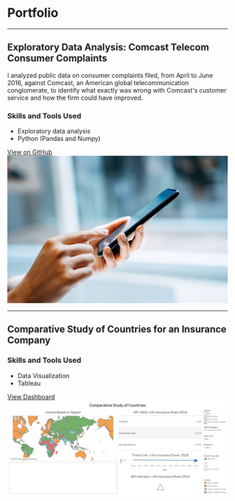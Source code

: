 # Portfolio

---

## Exploratory Data Analysis: Comcast Telecom Consumer Complaints

I analyzed public data on consumer complaints filed, from April to June 2016, against Comcast, an American global telecommunication conglomerate, to identify what exactly was wrong with Comcast's customer service and how the firm could have improved.

### Skills and Tools Used
- Exploratory data analysis
- Python (Pandas and Numpy)

[View on GitHub](https://github.com/Abdul-AA/abdul-aa.github.io/blob/6dcc32f4d5137484da909d38799db1ea6b2bf49a/Notebooks/Comcast%20Data%20Analysis.ipynb)
<img src="images/cell.png.jpg"/>

---

## Comparative Study of Countries for an Insurance Company

### Skills and Tools Used
- Data Visualization
- Tableau

[View Dashboard](https://public.tableau.com/views/ComparativeStudyofCountries_16641355016940/ComparativeStudyofCountries?:language=en-US&:display_count=n&:origin=viz_share_link)
<img src="images/Comparative Study of Countries.png"/>






